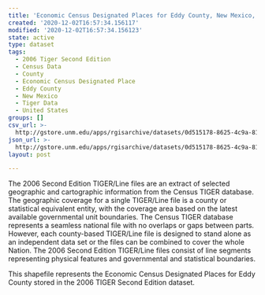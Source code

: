 ```yaml
---
title: 'Economic Census Designated Places for Eddy County, New Mexico, 2006se TIGER'
created: '2020-12-02T16:57:34.156117'
modified: '2020-12-02T16:57:34.156123'
state: active
type: dataset
tags:
  - 2006 Tiger Second Edition
  - Census Data
  - County
  - Economic Census Designated Place
  - Eddy County
  - New Mexico
  - Tiger Data
  - United States
groups: []
csv_url: >-
  http://gstore.unm.edu/apps/rgisarchive/datasets/0d515178-8625-4c9a-81fa-1377053fe3df/tgr2006se_eddy_placeec.derived.csv
json_url: >-
  http://gstore.unm.edu/apps/rgisarchive/datasets/0d515178-8625-4c9a-81fa-1377053fe3df/tgr2006se_eddy_placeec.derived.json
layout: post

---
```

The 2006 Second Edition TIGER/Line files are an extract of selected geographic and cartographic information from the Census TIGER database.  The geographic coverage for a single TIGER/Line file is a county or statistical equivalent entity, with the coverage area based on the latest available governmental unit boundaries. The Census TIGER database represents a seamless national file with no overlaps or gaps between parts.  However, each county-based TIGER/Line file is designed to stand alone as an independent data set or the files can be combined to cover the whole Nation.  The 2006 Second Edition  TIGER/Line files consist of line segments representing physical features and governmental and statistical boundaries.  

This shapefile represents the Economic Census Designated Places for Eddy County stored in the 2006 TIGER Second Edition dataset.
